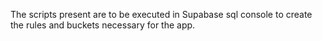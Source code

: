 The scripts present are to be executed in Supabase sql console to create the rules and buckets necessary for the app.
